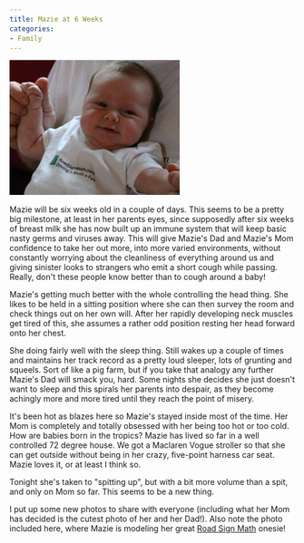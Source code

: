 ```yaml
---
title: Mazie at 6 Weeks
categories:
- Family
---
```


![](/assets/posts/2005/o_Mazie-RSM.jpg)


Mazie will be six weeks old in a couple of days. This seems to
be a pretty big milestone, at least in her parents eyes, since
supposedly after six weeks of breast milk she has now built up an
immune system that will keep basic nasty germs and viruses away. This
will give Mazie's Dad and Mazie's Mom confidence to take her out more,
into more varied environments, without constantly worrying about the
cleanliness of everything around us and giving sinister looks to
strangers who emit a short cough while passing. Really, don't these
people know better than to cough around a baby!


Mazie's getting much better with the whole controlling the head
thing. She likes to be held in a sitting position where she can then
survey the room and check things out on her own will. After her rapidly
developing neck muscles get tired of this, she assumes a rather odd
position resting her head forward onto her chest.


She doing fairly well with the sleep thing. Still wakes up a couple
of times and maintains her track record as a pretty loud sleeper, lots
of grunting and squeels. Sort of like a pig farm, but if you take that
analogy any further Mazie's Dad will smack you, hard. Some nights she
decides she just doesn't want to sleep and this spirals her parents
into despair, as they become achingly more and more tired until they
reach the point of misery.


It's been hot as blazes here so Mazie's stayed inside most of the
time. Her Mom is completely and totally obsessed with her being too hot
or too cold. How are babies born in the tropics? Mazie has lived so far
in a well controlled 72 degree house. We got a Maclaren Vogue stroller so
that she can get outside without being in her crazy, five-point harness
car seat. Mazie loves it, or at least I think so.


Tonight she's taken to "spitting up", but with a bit more volume
than a spit, and only on Mom so far. This seems to be a new thing.


I put up some new photos to share with everyone (including what her Mom has decided is the cutest photo of her and her Dad!). Also note the photo included here, where Mazie is modeling her great [Road Sign Math](http://www.roadsignmath.com/) onesie!
